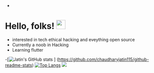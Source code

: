 -
# Hello, folks! <img src="https://cliply.co/clip/waving-hand-3d/" width="30px">
- interested in tech ethical hacking and eveything open source
- Currently a noob in Hacking 
- Learning flutter


-[![Jatin's GitHub stats](https://github-readme-stats.vercel.app/api?username=chaudharyjatin115&show_icons=true&theme=radical)
]
(https://github.com/chaudharyjatin115/github-readme-stats)
[![Top Langs](https://github-readme-stats.vercel.app/api/top-langs/?username=chaudharyjatin115&layout=compact)](https://github.com/chaudharyjatin115/github-readme-stats)
![](https://img.shields.io/badge/<Tech>-<Flutter>-informational?style=flat&logo=<LOGO_NAME>&logoColor=white&color=2bbc8a)
